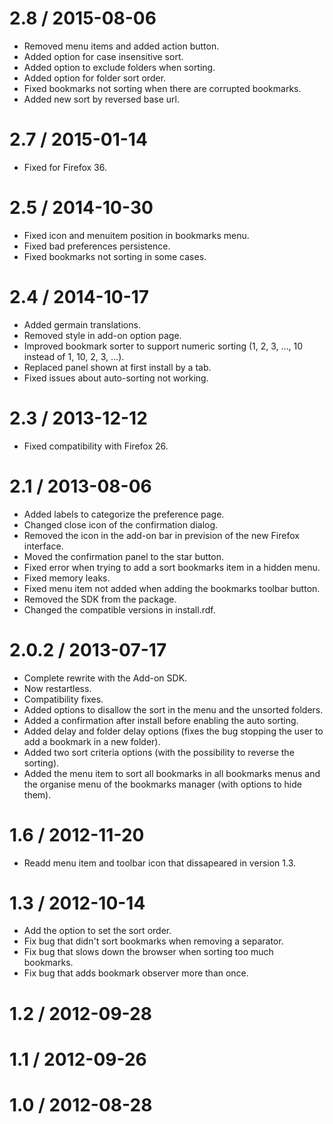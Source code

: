 2.8 / 2015-08-06
==================

 * Removed menu items and added action button.
 * Added option for case insensitive sort.
 * Added option to exclude folders when sorting.
 * Added option for folder sort order.
 * Fixed bookmarks not sorting when there are corrupted bookmarks.
 * Added new sort by reversed base url.

2.7 / 2015-01-14
==================

 * Fixed for Firefox 36.

2.5 / 2014-10-30
==================

 * Fixed icon and menuitem position in bookmarks menu.
 * Fixed bad preferences persistence.
 * Fixed bookmarks not sorting in some cases.

2.4 / 2014-10-17
==================

 * Added germain translations.
 * Removed style in add-on option page.
 * Improved bookmark sorter to support numeric sorting (1, 2, 3, …, 10 instead of 1, 10, 2, 3, …).
 * Replaced panel shown at first install by a tab.
 * Fixed issues about auto-sorting not working.

2.3 / 2013-12-12
==================

 * Fixed compatibility with Firefox 26.

2.1 / 2013-08-06
==================

 * Added labels to categorize the preference page.
 * Changed close icon of the confirmation dialog.
 * Removed the icon in the add-on bar in prevision of the new Firefox interface.
 * Moved the confirmation panel to the star button.
 * Fixed error when trying to add a sort bookmarks item in a hidden menu.
 * Fixed memory leaks.
 * Fixed menu item not added when adding the bookmarks toolbar button.
 * Removed the SDK from the package.
 * Changed the compatible versions in install.rdf.

2.0.2 / 2013-07-17
====================

 * Complete rewrite with the Add-on SDK.
 * Now restartless.
 * Compatibility fixes.
 * Added options to disallow the sort in the menu and the unsorted folders.
 * Added a confirmation after install before enabling the auto sorting.
 * Added delay and folder delay options (fixes the bug stopping the user to add a bookmark in a new folder).
 * Added two sort criteria options (with the possibility to reverse the sorting).
 * Added the menu item to sort all bookmarks in all bookmarks menus and the organise menu of the bookmarks manager (with options to hide them).

1.6 / 2012-11-20
==================

 * Readd menu item and toolbar icon that dissapeared in version 1.3.

1.3 / 2012-10-14
==================

 * Add the option to set the sort order.
 * Fix bug that didn't sort bookmarks when removing a separator.
 * Fix bug that slows down the browser when sorting too much bookmarks.
 * Fix bug that adds bookmark observer more than once.

1.2 / 2012-09-28
==================

1.1 / 2012-09-26
==================

1.0 / 2012-08-28
==================
